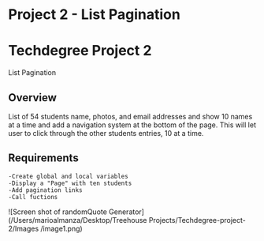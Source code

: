 # Project 2 - List Pagination 

# Techdegree Project 2
List Pagination 

## Overview
List of 54 students name, photos, and email addresses and show 10 names at a time and add a navigation system at the bottom of the page. This will let user to click through the other students entries, 10 at a time. 

## Requirements
```
-Create global and local variables 
-Display a "Page" with ten students 
-Add pagination links
-Call fuctions 

```

![Screen shot of randomQuote Generator](/Users/marioalmanza/Desktop/Treehouse Projects/Techdegree-project-2/Images /image1.png)
